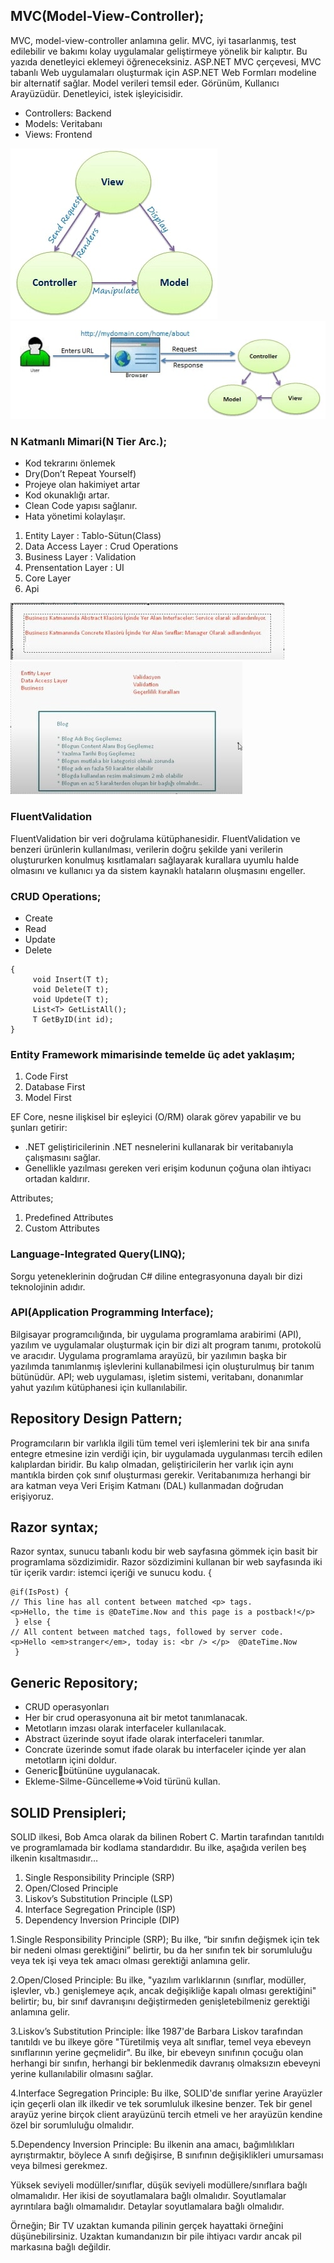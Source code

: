 ## MVC(Model-View-Controller);
MVC, model-view-controller anlamına gelir. MVC, iyi tasarlanmış, test edilebilir ve bakımı kolay uygulamalar geliştirmeye yönelik bir kalıptır. Bu yazıda denetleyici eklemeyi öğreneceksiniz.
ASP.NET MVC çerçevesi, MVC tabanlı Web uygulamaları oluşturmak için ASP.NET Web Formları modeline bir alternatif sağlar. 
Model verileri temsil eder. Görünüm, Kullanıcı Arayüzüdür. Denetleyici, istek işleyicisidir. 

* Controllers: Backend 
* Models: Veritabanı
* Views: Frontend

![mvc](/images/mvc.jpg) ![mvc](/images/mvc-user.jpg)

### N Katmanlı Mimari(N Tier Arc.);
* Kod tekrarını önlemek
* Dry(Don’t Repeat Yourself)
* Projeye olan hakimiyet artar
* Kod okunaklığı artar.
* Clean Code yapısı sağlanır.
* Hata yönetimi kolaylaşır.

1. Entity Layer         : Tablo-Sütun(Class)
2. Data Access Layer    : Crud Operations
3. Business Layer       : Validation 
4. Prensentation Layer  : UI
5. Core Layer                    
6. Api                                

![mvc](/images/bl.jpg)
![mvc](/images/bl1.jpg)

### FluentValidation
FluentValidation bir veri doğrulama kütüphanesidir. FluentValidation ve benzeri ürünlerin kullanılması, verilerin doğru şekilde yani verilerin oluştururken konulmuş kısıtlamaları sağlayarak kurallara uyumlu halde olmasını ve kullanıcı ya da sistem kaynaklı hataların oluşmasını engeller.

### CRUD Operations;
* Create
* Read
* Update
* Delete

```
{
     void Insert(T t);
     void Delete(T t);
     void Updete(T t); 
     List<T> GetListAll();
     T GetByID(int id);
}
```


### Entity Framework mimarisinde temelde üç adet yaklaşım;
1. Code First
2. Database First
3. Model First

EF Core, nesne ilişkisel bir eşleyici (O/RM) olarak görev yapabilir ve bu şunları getirir:
* .NET geliştiricilerinin .NET nesnelerini kullanarak bir veritabanıyla çalışmasını sağlar.
* Genellikle yazılması gereken veri erişim kodunun çoğuna olan ihtiyacı ortadan kaldırır.

Attributes;
1. Predefined Attributes
2. Custom Attributes

### Language-Integrated Query(LINQ);
Sorgu yeteneklerinin doğrudan C# diline entegrasyonuna dayalı bir dizi teknolojinin adıdır.

### API(Application Programming Interface);
Bilgisayar programcılığında, bir uygulama programlama arabirimi (API), yazılım ve uygulamalar oluşturmak için bir dizi alt program tanımı, protokolü ve aracıdır. 
Uygulama programlama arayüzü, bir yazılımın başka bir yazılımda tanımlanmış işlevlerini kullanabilmesi için oluşturulmuş bir tanım bütünüdür. API; web uygulaması, işletim sistemi, veritabanı, donanımlar yahut yazılım kütüphanesi için kullanılabilir.

## Repository Design Pattern;
Programcıların bir varlıkla ilgili tüm temel veri işlemlerini tek bir ana sınıfa entegre etmesine izin verdiği için, bir uygulamada uygulanması tercih edilen kalıplardan biridir.
Bu kalıp olmadan, geliştiricilerin her varlık için aynı mantıkla birden çok sınıf oluşturması gerekir. 
Veritabanımıza herhangi bir ara katman veya Veri Erişim Katmanı (DAL) kullanmadan doğrudan erişiyoruz. 

## Razor syntax;
Razor syntax, sunucu tabanlı kodu bir web sayfasına gömmek için basit bir programlama sözdizimidir. Razor sözdizimini kullanan bir web sayfasında iki tür içerik vardır: istemci içeriği ve sunucu kodu.
{

    @if(IsPost) {
    // This line has all content between matched <p> tags.
    <p>Hello, the time is @DateTime.Now and this page is a postback!</p>
     } else {
    // All content between matched tags, followed by server code.
    <p>Hello <em>stranger</em>, today is: <br /> </p>  @DateTime.Now
     }





## Generic Repository;
* CRUD operasyonları
* Her bir crud operasyonuna ait bir metot tanımlanacak.
* Metotların imzası olarak interfaceler kullanılacak.
* Abstract üzerinde soyut ifade olarak interfaceleri tanımlar.
* Concrate üzerinde somut ifade olarak bu interfaceler içinde yer alan metotların içini doldur.
* Genericbütününe uygulanacak.     
* Ekleme-Silme-Güncelleme=>Void türünü kullan.

## SOLID Prensipleri;
SOLID ilkesi, Bob Amca olarak da bilinen Robert C. Martin tarafından tanıtıldı ve programlamada bir kodlama standardıdır. Bu ilke, aşağıda verilen beş ilkenin kısaltmasıdır…
1. Single Responsibility Principle (SRP)
2. Open/Closed Principle
3. Liskov’s Substitution Principle (LSP)
4. Interface Segregation Principle (ISP)
5. Dependency Inversion Principle (DIP) 

1.Single Responsibility Principle (SRP);
Bu ilke, “bir sınıfın değişmek için tek bir nedeni olması gerektiğini” belirtir, bu da her sınıfın tek bir sorumluluğu veya tek işi veya tek amacı olması gerektiği anlamına gelir.

2.Open/Closed Principle:
Bu ilke, "yazılım varlıklarının (sınıflar, modüller, işlevler, vb.) genişlemeye açık, ancak değişikliğe kapalı olması gerektiğini" belirtir; bu, bir sınıf davranışını değiştirmeden genişletebilmeniz gerektiği anlamına gelir.

3.Liskov’s Substitution Principle:
İlke 1987'de Barbara Liskov tarafından tanıtıldı ve bu ilkeye göre "Türetilmiş veya alt sınıflar, temel veya ebeveyn sınıflarının yerine geçmelidir". 
Bu ilke, bir ebeveyn sınıfının çocuğu olan herhangi bir sınıfın, herhangi bir beklenmedik davranış olmaksızın ebeveyni yerine kullanılabilir olmasını sağlar. 

4.Interface Segregation Principle:
Bu ilke, SOLID'de sınıflar yerine Arayüzler için geçerli olan ilk ilkedir ve tek sorumluluk ilkesine benzer.
Tek bir genel arayüz yerine birçok client arayüzünü tercih etmeli ve her arayüzün kendine özel bir sorumluluğu olmalıdır. 

5.Dependency Inversion Principle:
Bu ilkenin ana amacı, bağımlılıkları ayrıştırmaktır, böylece A sınıfı değişirse, B sınıfının değişiklikleri umursaması veya bilmesi gerekmez.

Yüksek seviyeli modüller/sınıflar, düşük seviyeli modüllere/sınıflara bağlı olmamalıdır. Her ikisi de soyutlamalara bağlı olmalıdır.
Soyutlamalar ayrıntılara bağlı olmamalıdır. Detaylar soyutlamalara bağlı olmalıdır. 

Örneğin;
Bir TV uzaktan kumanda pilinin gerçek hayattaki örneğini düşünebilirsiniz. Uzaktan kumandanızın bir pile ihtiyacı vardır ancak pil markasına bağlı değildir.




